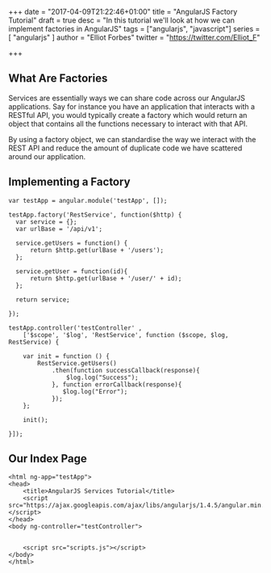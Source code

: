+++
date = "2017-04-09T21:22:46+01:00"
title = "AngularJS Factory Tutorial"
draft = true
desc = "In this tutorial we'll look at how we can implement factories in AngularJS"
tags = ["angularjs", "javascript"]
series = [ "angularjs" ]
author = "Elliot Forbes"
twitter = "https://twitter.com/Elliot_F"

+++

## What Are Factories

Services are essentially ways we can share code across our AngularJS applications. Say for instance you have an application that interacts with a RESTful API, you would typically create a factory which would return an object that contains all the functions necessary to interact with that API.

By using a factory object, we can standardise the way we interact with the REST API and reduce the amount of duplicate code we have scattered around our application.

## Implementing a Factory

~~~
var testApp = angular.module('testApp', []);

testApp.factory('RestService', function($http) {
  var service = {};
  var urlBase = '/api/v1';

  service.getUsers = function() {
      return $http.get(urlBase + '/users');
  };

  service.getUser = function(id){
      return $http.get(urlBase + '/user/' + id);
  };

  return service;

});

testApp.controller('testController' , 
    ['$scope', '$log', 'RestService', function ($scope, $log, RestService) {
    
    var init = function () {
        RestService.getUsers()
            .then(function successCallback(response){
                $log.log("Success");
            }, function errorCallback(response){
               $log.log("Error"); 
            });
    };

    init();

}]);
~~~

## Our Index Page

~~~
<html ng-app="testApp">
<head>
    <title>AngularJS Services Tutorial</title>
    <script src="https://ajax.googleapis.com/ajax/libs/angularjs/1.4.5/angular.min.js"></script>
</head>
<body ng-controller="testController">


    <script src="scripts.js"></script>
</body>
</html>
~~~
